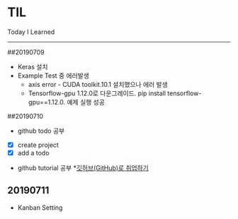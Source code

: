 # TIL
Today I Learned

---
##20190709
* Keras 설치
* Example Test 중 에러발생
  * axis error - CUDA toolkit.10.1 설치했으나 에러 발생
  * Tensorflow-gpu 1.12.0로 다운그레이드. pip install tensorflow-gpu==1.12.0. 예제 실행 성공

##20190710
* github todo 공부
 * [x] create project
 * [x] add a todo
 
* github tutorial 공부
 *[깃허브(GitHub)로 취업하기](https://sujinlee.me/professional-github/)

## 20190711
* Kanban Setting


